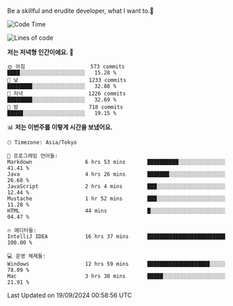 Be a skillful and erudite developer, what I want to.👶

<!--START_SECTION:waka-->
![Code Time](http://img.shields.io/badge/Code%20Time-1%2C279%20hrs%2043%20mins-blue)

![Lines of code](https://img.shields.io/badge/%EC%A0%80%EB%8A%94%20%EC%97%AC%ED%83%9C%EA%B9%8C%EC%A7%80%20-2.9%20million%20%EC%A4%84%EC%9D%98%20%EC%BD%94%EB%93%9C%EB%A5%BC%20%EC%9E%91%EC%84%B1%ED%96%88%EC%96%B4%EC%9A%94.-blue)

**저는 저녁형 인간이에요. 🦉** 

```text
🌞 아침                     573 commits         ████░░░░░░░░░░░░░░░░░░░░░   15.28 % 
🌆 낮　                     1233 commits        ████████░░░░░░░░░░░░░░░░░   32.88 % 
🌃 저녁                     1226 commits        ████████░░░░░░░░░░░░░░░░░   32.69 % 
🌙 밤　                     718 commits         █████░░░░░░░░░░░░░░░░░░░░   19.15 % 
```


📊 **저는 이번주를 이렇게 시간을 보냈어요.** 

```text
🕑︎ Timezone: Asia/Tokyo

💬 프로그래밍 언어들: 
Markdown                 6 hrs 53 mins       ██████████░░░░░░░░░░░░░░░   41.41 % 
Java                     4 hrs 26 mins       ███████░░░░░░░░░░░░░░░░░░   26.68 % 
JavaScript               2 hrs 4 mins        ███░░░░░░░░░░░░░░░░░░░░░░   12.44 % 
Mustache                 1 hr 52 mins        ███░░░░░░░░░░░░░░░░░░░░░░   11.28 % 
HTML                     44 mins             █░░░░░░░░░░░░░░░░░░░░░░░░   04.47 % 

🔥 에디터들: 
IntelliJ IDEA            16 hrs 37 mins      █████████████████████████   100.00 % 

💻 운영 체제들: 
Windows                  12 hrs 59 mins      ████████████████████░░░░░   78.09 % 
Mac                      3 hrs 38 mins       █████░░░░░░░░░░░░░░░░░░░░   21.91 % 
```


 Last Updated on 19/09/2024 00:58:56 UTC
<!--END_SECTION:waka-->

